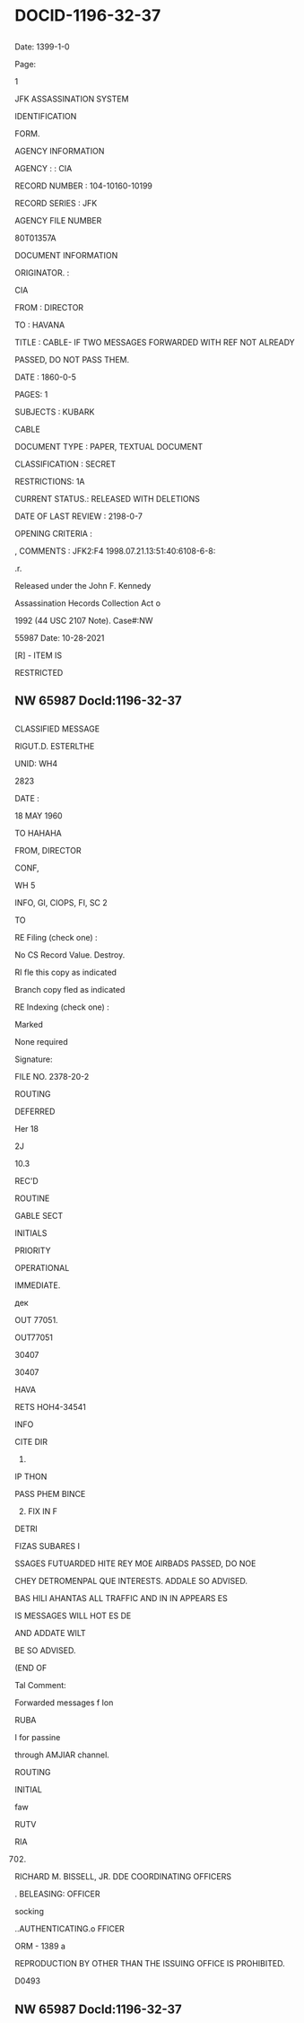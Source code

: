 # DOCID-1196-32-37

##
Date: 1399-1-0

Page:

1

JFK ASSASSINATION SYSTEM

IDENTIFICATION

FORM.

AGENCY INFORMATION

AGENCY : : CIA

RECORD NUMBER : 104-10160-10199

RECORD SERIES : JFK

AGENCY FILE NUMBER

80T01357A

DOCUMENT INFORMATION

ORIGINATOR. :

CIA

FROM : DIRECTOR

TO : HAVANA

TITLE : CABLE- IF TWO MESSAGES FORWARDED WITH REF NOT ALREADY

PASSED, DO NOT PASS THEM.

DATE : 1860-0-5

PAGES: 1

SUBJECTS : KUBARK

CABLE

DOCUMENT TYPE : PAPER, TEXTUAL DOCUMENT

CLASSIFICATION : SECRET

RESTRICTIONS: 1A

CURRENT STATUS.: RELEASED WITH DELETIONS

DATE OF LAST REVIEW : 2198-0-7

OPENING CRITERIA :

, COMMENTS : JFK2:F4 1998.07.21.13:51:40:6108-6-8:

.r.

Released under the John F. Kennedy

Assassination Hecords Collection Act o

1992 (44 USC 2107 Note). Case#:NW

55987 Date: 10-28-2021

[R] - ITEM IS

RESTRICTED

NW 65987 Docld:1196-32-37
---

##
CLASSIFIED MESSAGE

RIGUT.D. ESTERLTHE

UNID: WH4

2823

DATE :

18 MAY 1960

TO HAHAHA

FROM, DIRECTOR

CONF,

WH 5

INFO, GI, CIOPS, FI, SC 2

TO

RE Filing (check one) :

No CS Record Value. Destroy.

RI fle this copy as indicated

Branch copy fled as indicated

RE Indexing (check one) :

Marked

None required

Signature:

FILE NO. 2378-20-2

ROUTING

DEFERRED

Her 18

2J

10.3

REC'D

ROUTINE

GABLE SECT

INITIALS

PRIORITY

OPERATIONAL

IMMEDIATE.

дек

OUT 77051.

OUT77051

30407

30407

HAVA

RETS HOH4-34541

INFO

CITE DIR

1.

IP THON

PASS PHEM BINCE

2. FIX IN F

DETRI

FIZAS SUBARES I

SSAGES FUTUARDED HITE REY MOE AIRBADS PASSED, DO NOE

CHEY DETROMENPAL QUE INTERESTS. ADDALE SO ADVISED.

BAS HILI AHANTAS ALL TRAFFIC AND IN IN APPEARS ES

IS MESSAGES WILL HOT ES DE

AND ADDATE WILT

BE SO ADVISED.

(END OF

Tal Comment:

Forwarded messages f Ion

RUBA

I for passine

through AMJIAR channel.

ROUTING

INITIAL

faw

RUTV

RIA

702.

RICHARD M. BISSELL, JR. DDE COORDINATING OFFICERS

. BELEASING: OFFICER

socking

..AUTHENTICATING.o FFICER

ORM - 1389 a

REPRODUCTION BY OTHER THAN THE ISSUING OFFICE IS PROHIBITED.

D0493

NW 65987 Docld:1196-32-37
---

